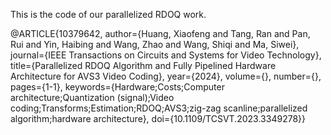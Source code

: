 This is the code of our parallelized RDOQ work. 

@ARTICLE{10379642,
  author={Huang, Xiaofeng and Tang, Ran and Pan, Rui and Yin, Haibing and Wang, Zhao and Wang, Shiqi and Ma, Siwei},
  journal={IEEE Transactions on Circuits and Systems for Video Technology}, 
  title={Parallelized RDOQ Algorithm and Fully Pipelined Hardware Architecture for AVS3 Video Coding}, 
  year={2024},
  volume={},
  number={},
  pages={1-1},
  keywords={Hardware;Costs;Computer architecture;Quantization (signal);Video coding;Transforms;Estimation;RDOQ;AVS3;zig-zag scanline;parallelized algorithm;hardware architecture},
  doi={10.1109/TCSVT.2023.3349278}}
